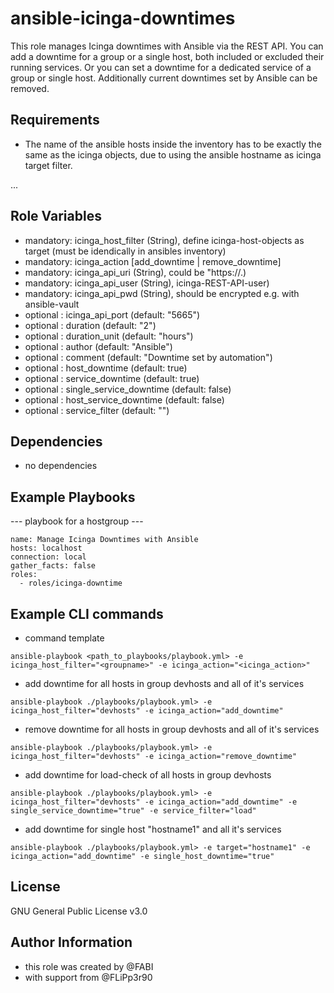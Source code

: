 ansible-icinga-downtimes
=========

This role manages Icinga downtimes with Ansible via the REST API.
You can add a downtime for a group or a single host, both included or excluded their running services.
Or you can set a downtime for a dedicated service of a group or single host.
Additionally current downtimes set by Ansible can be removed.


Requirements
------------

- The name of the ansible hosts inside the inventory has to be exactly the same as the icinga objects, due to using the ansible hostname as icinga target filter.

...

Role Variables
--------------

- mandatory: icinga_host_filter       (String), define icinga-host-objects as target (must be idendically in ansibles inventory)
- mandatory: icinga_action            [add_downtime | remove_downtime]
- mandatory: icinga_api_uri           (String), could be "https://<hostname>.<domain>)
- mandatory: icinga_api_user          (String), icinga-REST-API-user)
- mandatory: icinga_api_pwd           (String), should be encrypted e.g. with ansible-vault
- optional : icinga_api_port          (default: "5665")
- optional : duration                 (default: "2")
- optional : duration_unit            (default: "hours")
- optional : author                   (default: "Ansible") 
- optional : comment                  (default: "Downtime set by automation")
- optional : host_downtime            (default: true)
- optional : service_downtime         (default: true)
- optional : single_service_downtime  (default: false)
- optional : host_service_downtime    (default: false)
- optional : service_filter           (default: "")

Dependencies
------------

- no dependencies


Example Playbooks
----------------

--- playbook for a hostgroup \---
```
name: Manage Icinga Downtimes with Ansible
hosts: localhost
connection: local
gather_facts: false
roles:
  - roles/icinga-downtime
```



Example CLI commands
-------

- command template
```
ansible-playbook <path_to_playbooks/playbook.yml> -e icinga_host_filter="<groupname>" -e icinga_action="<icinga_action>"
```

- add downtime for all hosts in group devhosts and all of it's services
```
ansible-playbook ./playbooks/playbook.yml> -e icinga_host_filter="devhosts" -e icinga_action="add_downtime"
```

- remove downtime for all hosts in group devhosts and all of it's services
```
ansible-playbook ./playbooks/playbook.yml> -e icinga_host_filter="devhosts" -e icinga_action="remove_downtime"
```

- add downtime for load-check of all hosts in group devhosts
```
ansible-playbook ./playbooks/playbook.yml> -e icinga_host_filter="devhosts" -e icinga_action="add_downtime" -e single_service_downtime="true" -e service_filter="load"
```

- add downtime for single host "hostname1" and all it's services
```
ansible-playbook ./playbooks/playbook.yml> -e target="hostname1" -e icinga_action="add_downtime" -e single_host_downtime="true"
```

License
-------

GNU General Public License v3.0


Author Information
------------------

- this role was created by @FABI
- with support from @FLiPp3r90
